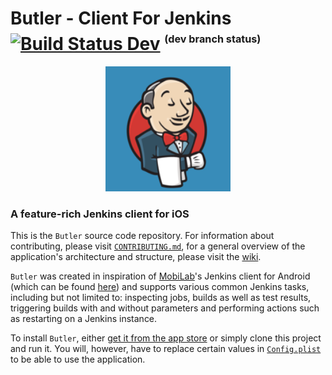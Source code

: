 # Butler - Client For Jenkins [![Build Status Dev](https://travis-ci.org/mobilabsolutions/jenkins-ios.svg?branch=dev)](https://travis-ci.org/mobilabsolutions/jenkins-ios) <sup><sub><sup>(dev branch status)</sup><sub><sub>

<p align="center">
  <img src="JenkinsiOS/Assets.xcassets/AppIcon.appiconset/Icon-83.5@2x.png" width=200>
</p>

### A feature-rich Jenkins client for iOS

This is the `Butler` source code repository. For information about contributing, please visit [`CONTRIBUTING.md`](CONTRIBUTING.md), for a general overview of the application's architecture and structure, please visit the [wiki](https://github.com/mobilabsolutions/jenkins-ios/wiki).

`Butler` was created in inspiration of [MobiLab](www.mobilabsolutions.com)'s Jenkins client for Android (which can be found [here](https://play.google.com/store/apps/details?id=com.mobilabsolutions.jenkins.app)) and supports various common Jenkins tasks, including but not limited to: inspecting jobs, builds as well as test results, triggering builds with and without parameters and performing actions such as restarting on a Jenkins instance.

To install `Butler`, either [get it from the app store](https://itunes.apple.com/app/butler-client-for-jenkins/id1196866502) or simply clone this project and run it. You will, however, have to replace certain values in [`Config.plist`](JenkinsiOS/Config.plist) to be able to use the application.    
